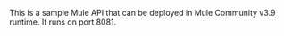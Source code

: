 This is a sample Mule API that can be deployed in Mule Community v3.9 runtime. It runs on port 8081.

